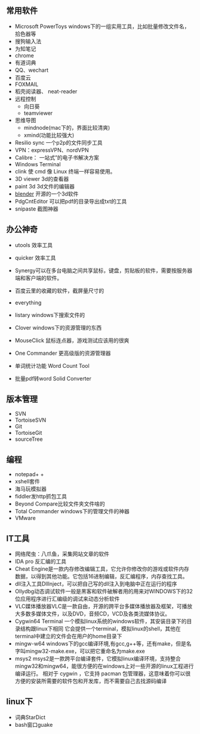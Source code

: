 ## 常用软件
* Microsoft PowerToys
	windows下的一组实用工具，比如批量修改文件名，拾色器等
* 搜狗输入法
* 为知笔记
* chrome
* 有道词典
* QQ、wechart
* 百度云
* FOXMAIL
* 稻壳阅读器、 neat-reader
* 远程控制
    + 向日葵
    + teamviewer
* 思维导图
    + mindnode(mac下的，界面比较清爽) 
    + xmind(功能比较强大)
* Resilio sync 一个p2p的文件同步工具
* VPN：expressVPN、nordVPN
* Calibre： 一站式”的电子书解决方案
* Windows Terminal
* clink
	使 cmd 像 Linux 终端一样容易使用。
* 3D viewer  3d的查看器
* paint 3d  3d文件的编辑器
* [blender](https://www.blendercn.org/) 开源的一个3d软件
* PdgCntEditor  可以把pdf的目录导出成txt的工具
* snipaste  截图神器
## 办公神奇
* utools  效率工具
* quicker   效率工具

* Synergy可以在多台电脑之间共享鼠标，键盘，剪贴板的软件，需要按服务器端和客户端的软件。
* 百度云里的收藏的软件，截屏量尺寸的
* everything
* listary windows下搜索文件的
* Clover windows下的资源管理的东西
* MouseClick 鼠标连点器，游戏测试应该用的很爽
* One Commander 更高级版的资源管理器
* 单词统计功能  Word Count Tool
* 批量pdf转word   Solid Converter


## 版本管理
* SVN  
* TortoiseSVN  
* Git  
* TortoiseGit   
* sourceTree




## 编程
* notepad+ +
* xshell套件
* 海马玩模拟器
* fiddler发http抓包工具
* Beyond Compare比较文件夹文件啥的
* Total Commander windows下的管理文件的神器
* VMware



## IT工具
* 网络爬虫：八爪鱼，采集网站文章的软件
* IDA pro 反汇编的工具
* Cheat Engine是一款内存修改编辑工具，它允许你修改你的游戏或软件内存数据，以得到其他功能。它包括16进制编辑，反汇编程序，内存查找工具。
* dll注入工具DllInject，可以把自己写的dll注入到电脑中正在运行的程序
* Ollydbg动态调试软件一般是黑客和软件破解者用的用来对WINDOWS下的32位应用程序进行汇编级的调试来动态分析软件
* VLC媒体播放器VLC是一款自由，开源的跨平台多媒体播放器及框架，可播放大多数多媒体文件，以及DVD，音频CD，VCD及各类流媒体协议。
* Cygwin64 Terminal
一个模拟linux系统的windows软件，其安装目录下的目录结构跟linux下相同
它会提供一个terminal，模拟linux的shell，其他在terminal中建立的文件会在用户的home目录下
* mingw-w64
windows下的gcc编译环境,有gcc,g++等，还有make，但是名字叫mingw32-make.exe，可以把它重命名为make.exe
* msys2
msys2是一款跨平台编译套件，它模拟linux编译环境，支持整合mingw32和mingw64，能很方便的在windows上对一些开源的linux工程进行编译运行。
相对于 cygwin ，它支持 pacman 包管理器，这意味着你可以很方便的安装所需要的软件包和开发库，而不需要自己去找源码编译


## linux下
* 词典StarDict 
* bash窗口guake





